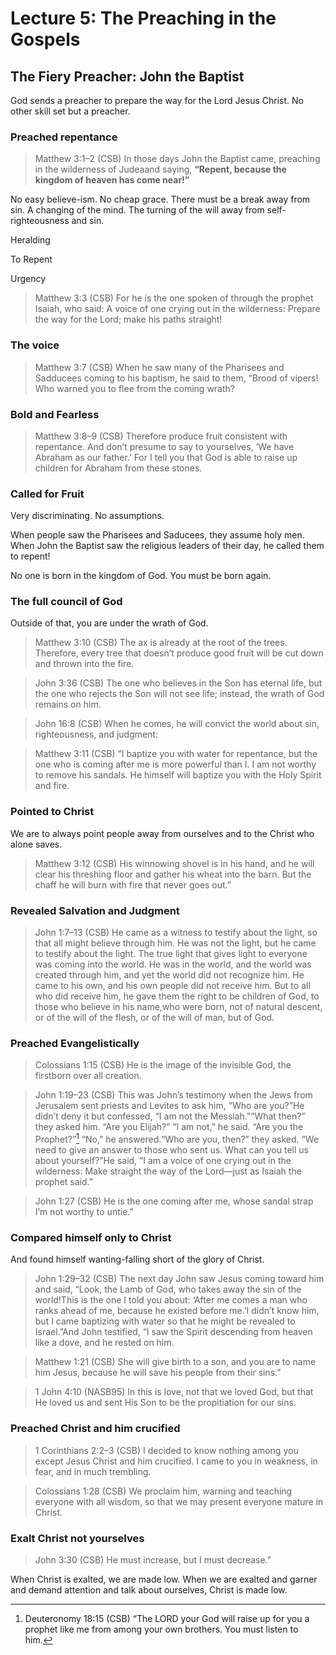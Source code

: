 # Lecture 5: The Preaching in the Gospels

## The Fiery Preacher: John the Baptist

God sends a preacher to prepare the way for the Lord Jesus Christ. No other skill set but a preacher.

### Preached repentance

>Matthew 3:1–2 (CSB) In those days John the Baptist came, preaching in the wilderness of Judeaand saying, **“Repent, because the kingdom of heaven has come near!”**

No easy believe-ism. No cheap grace. There must be a break away from sin. A changing of the mind. The turning of the will away from self-righteousness and sin.

Heralding

To Repent

Urgency

>Matthew 3:3 (CSB) For he is the one spoken of through the prophet Isaiah, who said: A voice of one crying out in the wilderness: Prepare the way for the Lord; make his paths straight!

### The voice

>Matthew 3:7 (CSB) When he saw many of the Pharisees and Sadducees coming to his baptism, he said to them, “Brood of vipers! Who warned you to flee from the coming wrath?

### Bold and Fearless

>Matthew 3:8–9 (CSB) Therefore produce fruit consistent with repentance. And don’t presume to say to yourselves, ‘We have Abraham as our father.’ For I tell you that God is able to raise up children for Abraham from these stones.

### Called for Fruit

Very discriminating. No assumptions.

When people saw the Pharisees and Saducees, they assume holy men. When John the Baptist saw the religious leaders of their day, he called them to repent!

No one is born in the kingdom of God. You must be born again.

### The full council of God

Outside of that, you are under the wrath of God.

>Matthew 3:10 (CSB) The ax is already at the root of the trees. Therefore, every tree that doesn’t produce good fruit will be cut down and thrown into the fire.

>John 3:36 (CSB) The one who believes in the Son has eternal life, but the one who rejects the Son will not see life; instead, the wrath of God remains on him.

>John 16:8 (CSB) When he comes, he will convict the world about sin, righteousness, and judgment:

>Matthew 3:11 (CSB) “I baptize you with water for repentance, but the one who is coming after me is more powerful than I. I am not worthy to remove his sandals. He himself will baptize you with the Holy Spirit and fire.

### Pointed to Christ

We are to always point people away from ourselves and to the Christ who alone saves.

>Matthew 3:12 (CSB) His winnowing shovel is in his hand, and he will clear his threshing floor and gather his wheat into the barn. But the chaff he will burn with fire that never goes out.”

### Revealed Salvation and Judgment

>John 1:7–13 (CSB) He came as a witness to testify about the light, so that all might believe through him. He was not the light, but he came to testify about the light. The true light that gives light to everyone was coming into the world. He was in the world, and the world was created through him, and yet the world did not recognize him. He came to his own, and his own people did not receive him. But to all who did receive him, he gave them the right to be children of God, to those who believe in his name,who were born, not of natural descent, or of the will of the flesh, or of the will of man, but of God.


### Preached Evangelistically 

>Colossians 1:15 (CSB) He is the image of the invisible God, the firstborn over all creation.

>John 1:19–23 (CSB) This was John’s testimony when the Jews from Jerusalem sent priests and Levites to ask him, “Who are you?”He didn’t deny it but confessed, “I am not the Messiah.”“What then?” they asked him. “Are you Elijah?” “I am not,” he said. “Are you the Prophet?”[^Deut 18:15]  “No,” he answered.“Who are you, then?” they asked. “We need to give an answer to those who sent us. What can you tell us about yourself?”He said, “I am a voice of one crying out in the wilderness: Make straight the way of the Lord—just as Isaiah the prophet said.”

>John 1:27 (CSB) He is the one coming after me, whose sandal strap I’m not worthy to untie.”

### Compared himself only to Christ

And found himself wanting-falling short of the glory of Christ.

>John 1:29–32 (CSB) The next day John saw Jesus coming toward him and said, “Look, the Lamb of God, who takes away the sin of the world!This is the one I told you about: ‘After me comes a man who ranks ahead of me, because he existed before me.’I didn’t know him, but I came baptizing with water so that he might be revealed to Israel.”And John testified, “I saw the Spirit descending from heaven like a dove, and he rested on him.

>Matthew 1:21 (CSB) She will give birth to a son, and you are to name him Jesus, because he will save his people from their sins.”

>1 John 4:10 (NASB95) In this is love, not that we loved God, but that He loved us and sent His Son to be the propitiation for our sins.

### Preached Christ and him crucified

>1 Corinthians 2:2–3 (CSB) I decided to know nothing among you except Jesus Christ and him crucified. I came to you in weakness, in fear, and in much trembling.

>Colossians 1:28 (CSB) We proclaim him, warning and teaching everyone with all wisdom, so that we may present everyone mature in Christ.

### Exalt Christ not yourselves

>John 3:30 (CSB) He must increase, but I must decrease.”

When Christ is exalted, we are made low. When we are exalted and garner and demand attention and talk about ourselves, Christ is made low.

[^Deut 18:15]: Deuteronomy 18:15 (CSB) “The LORD your God will raise up for you a prophet like me from among your own brothers. You must listen to him.
